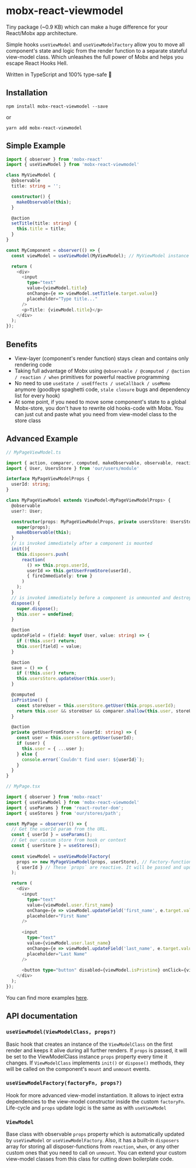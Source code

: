 # mobx-react-viewmodel

Tiny package (~0.9 KB) which can make a huge difference for your React/Mobx app architecture.

Simple hooks `useViewModel` and `useViewModelFactory` allow you to move all component's state and logic from the render function to a separate stateful view-model class. Which unleashes the full power of Mobx and helps you escape React Hooks Hell. 

Written in TypeScript and 100% type-safe 🎯

## Installation

```
npm install mobx-react-viewmodel --save
```

or 

```
yarn add mobx-react-viewmodel
```

## Simple Example

```typescript
import { observer } from 'mobx-react'
import { useViewModel } from 'mobx-react-viewmodel'

class MyViewModel {
  @observable
  title: string = '';

  constructor() {
    makeObservable(this);
  }

  @action
  setTitle(title: string) {
    this.title = title;
  }
}

const MyComponent = observer(() => {
  const viewModel = useViewModel(MyViewModel); // MyViewModel instance will be created only once on first render 

  return (
    <div>
      <input
        type="text"
        value={viewModel.title}
        onChange={e => viewModel.setTitle(e.target.value)}
        placeholder="Type title..."
      />
      <p>Title: {viewModel.title}</p>
    </div>
  );
});
```

## Benefits

- View-layer (component's render function) stays clean and contains only rendering code
- Taking full advantage of Mobx using `@observable / @computed / @action / reaction / when` primitives for powerful reactive programming
- No need to use `useState / useEffects / useCallback / useMemo` anymore (goodbye spaghetti code, `stale closure` bugs and dependency list for every hook)
- At some point, if you need to move some component's state to a global Mobx-store, you don't have to rewrite old hooks-code with Mobx. You can just cut and paste what you need from view-model class to the store class

## Advanced Example

```typescript
// MyPageViewModel.ts

import { action, comparer, computed, makeObservable, observable, reaction } from 'mobx';
import { User, UsersStore } from 'our/users/module'

interface MyPageViewModelProps {
  userId: string;
}

class MyPageViewModel extends ViewModel<MyPageViewModelProps> {
  @observable
  user?: User;

  constructor(props: MyPageViewModelProps, private usersStore: UsersStore) {
    super(props);
    makeObservable(this);
  }
  // is invoked immediately after a component is mounted 
  init(){
    this.disposers.push(
      reaction(
        () => this.props.userId,
        userId => this.getUserFromStore(userId),
        { fireImmediately: true }
      )
    );
  }
  // is invoked immediately before a component is unmounted and destroyed
  dispose() {
    super.dispose();
    this.user = undefined;
  }

  @action
  updateField = (field: keyof User, value: string) => {
    if (!this.user) return;
    this.user[field] = value;
  }

  @action
  save = () => {
    if (!this.user) return;
    this.usersStore.updateUser(this.user);
  }

  @computed
  isPristine() {
    const storeUser = this.usersStore.getUser(this.props.userId);
    return this.user && storeUser && comparer.shallow(this.user, storeUser);
  }

  @action
  private getUserFromStore = (userId: string) => {
    const user = this.usersStore.getUser(userId);
    if (user) {
      this.user = { ...user };
    } else {
      console.error(`Couldn't find user: ${userId}`);
    }
  }
}
```

```typescript
// MyPage.tsx

import { observer } from 'mobx-react'
import { useViewModel } from 'mobx-react-viewmodel'
import { useParams } from 'react-router-dom';
import { useStores } from 'our/stores/path';

const MyPage = observer(() => {
  // Get the userId param from the URL.
  const { userId } = useParams();
  // Get our custom store from hook or context
  const { userStore } = useStores();
  
  const viewModel = useViewModelFactory(
    props => new MyPageViewModel(props, userStore), // Factory-function will be called only once on first render
    { userId } // These `props` are reactive. It will be passed and updated in view-model every time it changes without creating new instance of view-model 
  );

  return (
    <div>
      <input
        type="text"
        value={viewModel.user.first_name}
        onChange={e => viewModel.updateField('first_name', e.target.value)}
        placeholder="First Name"
      />
      
      <input
        type="text"
        value={viewModel.user.last_name}
        onChange={e => viewModel.updateField('last_name', e.target.value)}
        placeholder="Last Name"
      />
      
      <button type="button" disabled={viewModel.isPristine} onClick={viewModel.save}>Save</button>
    </div>
  );
});
```

You can find more examples [here](https://iverson.github.io/mobx-react-viewmodel).

## API documentation

### `useViewModel(ViewModelClass, props?)`

Basic hook that creates an instance of the `ViewModelClass` on the first render and keeps it alive during all further renders.
If `props` is passed, it will be set to the ViewModelClass instance `props` property every time it changes.
If `ViewModelClass` implements `init()` or `dispose()` methods, they will be called on the component's `mount` and `unmount` events. 

### `useViewModelFactory(factoryFn, props?)`

Hook for more advanced view-model instantiation. It allows to inject extra dependencies to the view-model constructor inside the custom `factoryFn`. Life-cycle and `props` update logic is the same as with `useViewModel`

### `ViewModel`

Base class with observable `props` property which is automatically updated by `useViewModel` or `useViewModelFactory`. Also, it has a built-in `disposers` array for storing all disposer-functions from `reaction`, `when`, or any other custom ones that you need to call on `unmount`. You can extend your custom view-model classes from this class for cutting down boilerplate code.
